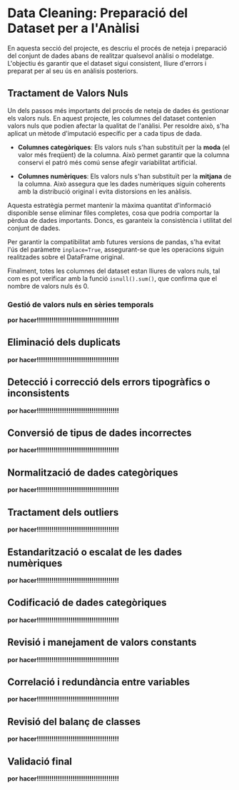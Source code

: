 # Data Cleaning: Preparació del Dataset per a l'Anàlisi
En aquesta secció del projecte, es descriu el procés de neteja i preparació del conjunt de dades abans de realitzar qualsevol anàlisi o modelatge. L'objectiu és garantir que el dataset sigui consistent, lliure d'errors i preparat per al seu ús en anàlisis posteriors.

## Tractament de Valors Nuls
Un dels passos més importants del procés de neteja de dades és gestionar els valors nuls. En aquest projecte, les columnes del dataset contenien valors nuls que podien afectar la qualitat de l'anàlisi. Per resoldre això, s'ha aplicat un mètode d'imputació específic per a cada tipus de dada.

- **Columnes categòriques**: Els valors nuls s'han substituït per la **moda** (el valor més freqüent) de la columna. Això permet garantir que la columna conservi el patró més comú sense afegir variabilitat artificial.
  
- **Columnes numèriques**: Els valors nuls s'han substituït per la **mitjana** de la columna. Això assegura que les dades numèriques siguin coherents amb la distribució original i evita distorsions en les anàlisis.

Aquesta estratègia permet mantenir la màxima quantitat d'informació disponible sense eliminar files completes, cosa que podria comportar la pèrdua de dades importants. Doncs, es garanteix la consistència i utilitat del conjunt de dades.

Per garantir la compatibilitat amb futures versions de pandas, s'ha evitat l'ús del paràmetre `inplace=True`, assegurant-se que les operacions siguin realitzades sobre el DataFrame original.

Finalment, totes les columnes del dataset estan lliures de valors nuls, tal com es pot verificar amb la funció `isnull().sum()`, que confirma que el nombre de valors nuls és 0.

### Gestió de valors nuls en sèries temporals
**por hacer!!!!!!!!!!!!!!!!!!!!!!!!!!!!!!!!!!!!!!!**

## Eliminació dels duplicats
**por hacer!!!!!!!!!!!!!!!!!!!!!!!!!!!!!!!!!!!!!!!**

## Detecció i correcció dels errors tipogràfics o inconsistents
**por hacer!!!!!!!!!!!!!!!!!!!!!!!!!!!!!!!!!!!!!!!**

## Conversió de tipus de dades incorrectes
**por hacer!!!!!!!!!!!!!!!!!!!!!!!!!!!!!!!!!!!!!!!**

## Normalització de dades categòriques
**por hacer!!!!!!!!!!!!!!!!!!!!!!!!!!!!!!!!!!!!!!!**

## Tractament dels outliers
**por hacer!!!!!!!!!!!!!!!!!!!!!!!!!!!!!!!!!!!!!!!**

## Estandarització o escalat de les dades numèriques
**por hacer!!!!!!!!!!!!!!!!!!!!!!!!!!!!!!!!!!!!!!!**

## Codificació de dades categòriques
**por hacer!!!!!!!!!!!!!!!!!!!!!!!!!!!!!!!!!!!!!!!**

## Revisió i manejament de valors constants
**por hacer!!!!!!!!!!!!!!!!!!!!!!!!!!!!!!!!!!!!!!!**

## Correlació i redundància entre variables
**por hacer!!!!!!!!!!!!!!!!!!!!!!!!!!!!!!!!!!!!!!!**

## Revisió del balanç de classes
**por hacer!!!!!!!!!!!!!!!!!!!!!!!!!!!!!!!!!!!!!!!**

## Validació final
**por hacer!!!!!!!!!!!!!!!!!!!!!!!!!!!!!!!!!!!!!!!**

